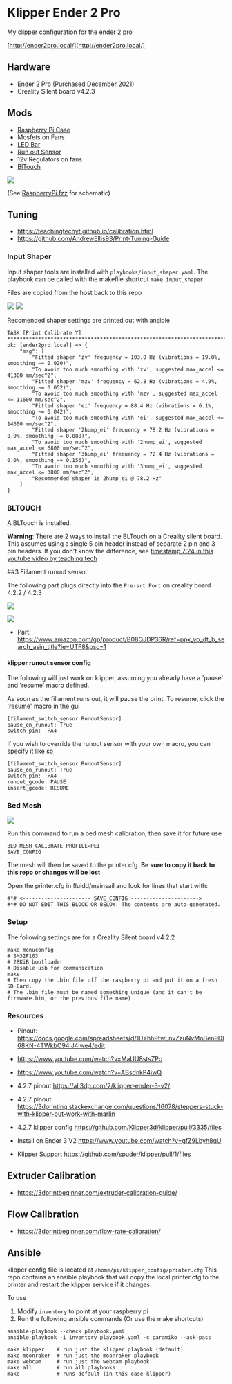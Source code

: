 # Klipper Ender 2 Pro

My clipper configuration for the ender 2 pro

[http://ender2pro.local/](http://ender2pro.local/)

## Hardware

- Ender 2 Pro (Purchased December 2021)
- Creality Silent board v4.2.3


## Mods

- [Raspberry Pi Case](https://github.com/spuder/ender2pro-raspberrypi)
- Mosfets on Fans
- [LED Bar](https://github.com/spuder/ender2pro-led-bracket)
- [Run out Sensor](https://www.amazon.com/gp/product/B08QJDP36R/ref=ppx_yo_dt_b_search_asin_title?ie=UTF8&psc=1)
- 12v Regulators on fans
- [BlTouch](https://github.com/spuder/ender2pro-bltouch)

![](images/raspberrypi.png)

(See [RaspberryPi.fzz](./RaspberryPi.fzz) for schematic)

## Tuning

- https://teachingtechyt.github.io/calibration.html
- https://github.com/AndrewEllis93/Print-Tuning-Guide


### Input Shaper

Input shaper tools are installed with `playbooks/input_shaper.yaml`. The playbook can be called with the makefile shortcut `make input_shaper`

Files are copied from the host back to this repo

![](./data/ender2pro.local/tmp/shaper_calibrate_x.png)
![](./data/ender2pro.local/tmp/shaper_calibrate_y.png)

Recomended shaper settings are printed out with ansible

```
TASK [Print Calibrate Y] **********************************************************************************************************************
ok: [ender2pro.local] => {
    "msg": [
        "Fitted shaper 'zv' frequency = 103.0 Hz (vibrations = 19.0%, smoothing ~= 0.020)",
        "To avoid too much smoothing with 'zv', suggested max_accel <= 41300 mm/sec^2",
        "Fitted shaper 'mzv' frequency = 62.8 Hz (vibrations = 4.9%, smoothing ~= 0.052)",
        "To avoid too much smoothing with 'mzv', suggested max_accel <= 11600 mm/sec^2",
        "Fitted shaper 'ei' frequency = 88.4 Hz (vibrations = 6.1%, smoothing ~= 0.042)",
        "To avoid too much smoothing with 'ei', suggested max_accel <= 14600 mm/sec^2",
        "Fitted shaper '2hump_ei' frequency = 78.2 Hz (vibrations = 0.9%, smoothing ~= 0.088)",
        "To avoid too much smoothing with '2hump_ei', suggested max_accel <= 6800 mm/sec^2",
        "Fitted shaper '3hump_ei' frequency = 72.4 Hz (vibrations = 0.0%, smoothing ~= 0.156)",
        "To avoid too much smoothing with '3hump_ei', suggested max_accel <= 3800 mm/sec^2",
        "Recommended shaper is 2hump_ei @ 78.2 Hz"
    ]
}
```


### BLTOUCH

A BLTouch is installed.

**Warning**: There are 2 ways to install the BLTouch on a Creality silent board. This assumes using a single 5 pin header instead of separate 2 pin and 3 pin headers. If you don't know the difference, see [timestamp 7:24 in this youtube video by teaching tech](https://youtu.be/eF060dBEnfs?t=444)


##3 Fillament runout sensor

The following part plugs directly into the `Pre-srt Port` on creality board 4.2.2 / 4.2.3

![](https://m.media-amazon.com/images/I/6173cXfQq1L._SL1500_.jpg)


![](https://www.th3dstudio.com/wp-content/uploads/2020/11/v427_blurcpu-800x800.jpg)

- Part: https://www.amazon.com/gp/product/B08QJDP36R/ref=ppx_yo_dt_b_search_asin_title?ie=UTF8&psc=1

#### klipper runout sensor config

The following will just work on klipper, assuming you already have a 'pause' and 'resume' macro defined. 

As soon as the fillament runs out, it will pause the print. To resume, click the 'resume' macro in the gui

```
[filament_switch_sensor RunoutSensor]
pause_on_runout: True
switch_pin: !PA4
```

If you wish to override the runout sensor with your own macro, you can specify it like so
```
[filament_switch_sensor RunoutSensor]
pause_on_runout: True
switch_pin: !PA4
runout_gcode: PAUSE
insert_gcode: RESUME
```

### Bed Mesh

![](images/bedmesh1.png)

Run this command to run a bed mesh calibration, then save it for future use


```
BED_MESH_CALIBRATE PROFILE=PEI
SAVE_CONFIG
```

The mesh will then be saved to the printer.cfg. **Be sure to copy it back to this repo or changes will be lost**

Open the printer.cfg in fluidd/mainsail and look for lines that start with:
```
#*# <---------------------- SAVE_CONFIG ---------------------->
#*# DO NOT EDIT THIS BLOCK OR BELOW. The contents are auto-generated.
```

### Setup

The following settings are for a Creality Silent board v4.2.2
```
make menuconfig
# SM32F103
# 28KiB bootloader
# Disable usb for communication
make
# Then copy the .bin file off the raspberry pi and put it on a fresh SD Card.
# The .bin file must be named something unique (and it can't be firmware.bin, or the previous file name)
````

### Resources

- Pinout: https://docs.google.com/spreadsheets/d/1DYhh9fwLnvZzuNvMoBen9Dl68KN-4TWkbO94lJ4iwe4/edit


- https://www.youtube.com/watch?v=MaUU8stsZPo
- https://www.youtube.com/watch?v=ABsdnkP4iwQ
- 4.2.7 pinout https://all3dp.com/2/klipper-ender-3-v2/
- 4.2.7 pinout https://3dprinting.stackexchange.com/questions/16078/steppers-stuck-with-klipper-but-work-with-marlin
- 4.2.7 klipper config https://github.com/Klipper3d/klipper/pull/3335/files
- Install on Ender 3 V2 https://www.youtube.com/watch?v=gfZ9Lbyh8qU
- Klipper Support https://github.com/spuder/klipper/pull/1/files

## Extruder Calibration

- https://3dprintbeginner.com/extruder-calibration-guide/

## Flow Calibration

- https://3dprintbeginner.com/flow-rate-calibration/


## Ansible

klipper config file is located at `/home/pi/klipper_config/printer.cfg`
This repo contains an ansible playbook that will copy the local printer.cfg to the printer and restart the klipper service if it changes. 

To use
1. Modify `inventory` to point at your raspberry pi
2. Run the following ansible commands (Or use the make shortcuts)


```
ansible-playbook --check playbook.yaml
ansible-playbook -i inventory playbook.yaml -c paramiko --ask-pass
```

```
make klipper    # run just the klipper playbook (default)
make moonraker  # run just the moonraker playbook
make webcam     # run just the webcam playbook
make all        # run all playbooks
make            # runs default (in this case klipper)
```